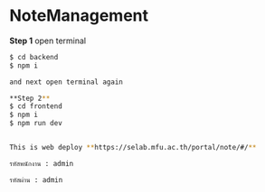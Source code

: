 # NoteManagement


**Step 1**
open terminal 
```bash
$ cd backend
$ npm i

and next open terminal again 

**Step 2**
$ cd frontend
$ npm i
$ npm run dev


This is web deploy **https://selab.mfu.ac.th/portal/note/#/**

รหัสพนักงาน : admin

รหัสผ่าน : admin

